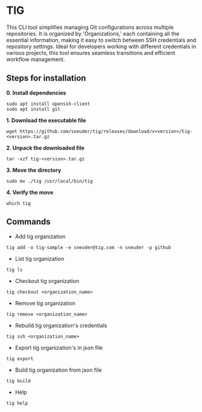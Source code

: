 # TIG

This CLI tool simplifies managing Git configurations across multiple repositories. It is organized by 'Organizations,' each containing all the essential information, making it easy to switch between SSH credentials and repository settings. Ideal for developers working with different credentials in various projects, this tool ensures seamless transitions and efficient workflow management.

## Steps for installation

**0. Install dependencies**
```
sudo apt install openssh-client
sudo apt install git
```

**1. Download the executable file**
```
wget https://github.com/sneuder/tig/releases/download/v<version>/tig-<version>.tar.gz
```

**2. Unpack the downloaded file**
```
tar -xzf tig-<version>.tar.gz
```

**3. Move the directory**
```
sudo mv ./tig /usr/local/bin/tig
```

**4. Verify the move**
```
which tig
```

## Commands

- Add tig organization
```
tig add -o tig-sample -e sneuder@tig.com -n sneuder -p github
```

- List tig organization
```
tig ls
```

- Checkout tig organization
```
tig checkout <organization_name>
```

- Remove tig organization
```
tig remove <organization_name>
```

- Rebuild tig organization's credentials
```
tig ssh <organization_name>
```

- Export tig organization's in json file
```
tig export
```

- Build tig organization from json file
```
tig build
```

- Help
```
tig help
```
